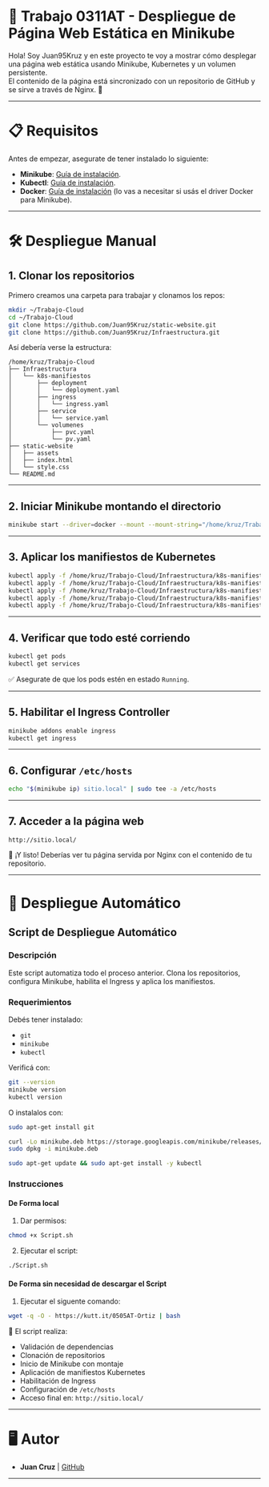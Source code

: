 
# 🚀 Trabajo 0311AT - Despliegue de Página Web Estática en Minikube

Hola! Soy Juan95Kruz y en este proyecto te voy a mostrar cómo desplegar una página web estática usando Minikube, Kubernetes y un volumen persistente.  
El contenido de la página está sincronizado con un repositorio de GitHub y se sirve a través de Nginx. 🚀

---

# 📋 Requisitos

Antes de empezar, asegurate de tener instalado lo siguiente:

- **Minikube**: [Guía de instalación](https://minikube.sigs.k8s.io/docs/).
- **Kubectl**: [Guía de instalación](https://kubernetes.io/docs/tasks/tools/install-kubectl/).
- **Docker**: [Guía de instalación](https://docs.docker.com/get-docker/) (lo vas a necesitar si usás el driver Docker para Minikube).

---

# 🛠️ Despliegue Manual

## 1. Clonar los repositorios

Primero creamos una carpeta para trabajar y clonamos los repos:

```bash
mkdir ~/Trabajo-Cloud
cd ~/Trabajo-Cloud
git clone https://github.com/Juan95Kruz/static-website.git
git clone https://github.com/Juan95Kruz/Infraestructura.git
```

Así debería verse la estructura:

```
/home/kruz/Trabajo-Cloud
├── Infraestructura
│   └── k8s-manifiestos
│       ├── deployment
│       │   └── deployment.yaml
│       ├── ingress
│       │   └── ingress.yaml
│       ├── service
│       │   └── service.yaml
│       └── volumenes
│           ├── pvc.yaml
│           └── pv.yaml
├── static-website
│   ├── assets
│   ├── index.html
│   └── style.css
└── README.md
```

---

## 2. Iniciar Minikube montando el directorio

```bash
minikube start --driver=docker --mount --mount-string="/home/kruz/Trabajo-Cloud/static-website:/mnt/web"
```

---

## 3. Aplicar los manifiestos de Kubernetes

```bash
kubectl apply -f /home/kruz/Trabajo-Cloud/Infraestructura/k8s-manifiestos/volumenes/pv.yaml
kubectl apply -f /home/kruz/Trabajo-Cloud/Infraestructura/k8s-manifiestos/volumenes/pvc.yaml
kubectl apply -f /home/kruz/Trabajo-Cloud/Infraestructura/k8s-manifiestos/deployment/deployment.yaml
kubectl apply -f /home/kruz/Trabajo-Cloud/Infraestructura/k8s-manifiestos/service/service.yaml
kubectl apply -f /home/kruz/Trabajo-Cloud/Infraestructura/k8s-manifiestos/ingress/ingress.yaml
```

---

## 4. Verificar que todo esté corriendo

```bash
kubectl get pods
kubectl get services
```

✅ Asegurate de que los pods estén en estado `Running`.

---

## 5. Habilitar el Ingress Controller

```bash
minikube addons enable ingress
kubectl get ingress
```

---

## 6. Configurar `/etc/hosts`

```bash
echo "$(minikube ip) sitio.local" | sudo tee -a /etc/hosts
```

---

## 7. Acceder a la página web

```text
http://sitio.local/
```

🎉 ¡Y listo! Deberías ver tu página servida por Nginx con el contenido de tu repositorio.

---

# 🤖 Despliegue Automático

## Script de Despliegue Automático

### Descripción

Este script automatiza todo el proceso anterior. Clona los repositorios, configura Minikube, habilita el Ingress y aplica los manifiestos.

### Requerimientos

Debés tener instalado:

- `git`
- `minikube`
- `kubectl`

Verificá con:

```bash
git --version
minikube version
kubectl version
```

O instalalos con:

```bash
sudo apt-get install git

curl -Lo minikube.deb https://storage.googleapis.com/minikube/releases/latest/minikube_$(uname -m).deb
sudo dpkg -i minikube.deb

sudo apt-get update && sudo apt-get install -y kubectl
```

### Instrucciones
#### De Forma local

1. Dar permisos:

```bash
chmod +x Script.sh
```

2. Ejecutar el script:

```bash
./Script.sh
```
#### De Forma sin necesidad de descargar el Script
1. Ejecutar el siguente comando:
```bash
wget -q -O - https://kutt.it/0505AT-Ortiz | bash
```

🔧 El script realiza:

- Validación de dependencias
- Clonación de repositorios
- Inicio de Minikube con montaje
- Aplicación de manifiestos Kubernetes
- Habilitación de Ingress
- Configuración de `/etc/hosts`
- Acceso final en: `http://sitio.local/`

---

# 🖥️ Autor

- **Juan Cruz** | [GitHub](https://github.com/Juan95Kruz)

---

